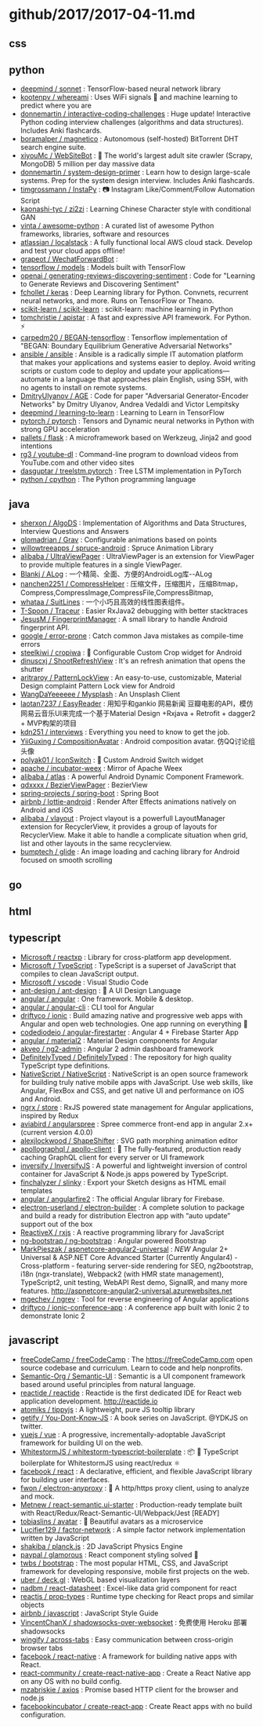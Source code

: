 # github/2017/2017-04-11.md



## css



## python

- [deepmind / sonnet](https://github.com/deepmind/sonnet) : TensorFlow-based neural network library
- [kootenpv / whereami](https://github.com/kootenpv/whereami) : Uses WiFi signals 📶 and machine learning to predict where you are
- [donnemartin / interactive-coding-challenges](https://github.com/donnemartin/interactive-coding-challenges) : Huge update! Interactive Python coding interview challenges (algorithms and data structures). Includes Anki flashcards.
- [boramalper / magnetico](https://github.com/boramalper/magnetico) : Autonomous (self-hosted) BitTorrent DHT search engine suite.
- [xiyouMc / WebSiteBot](https://github.com/xiyouMc/WebSiteBot) : 🔞 The world's largest adult site crawler (Scrapy, MongoDB) 5 million per day massive data
- [donnemartin / system-design-primer](https://github.com/donnemartin/system-design-primer) : Learn how to design large-scale systems. Prep for the system design interview. Includes Anki flashcards.
- [timgrossmann / InstaPy](https://github.com/timgrossmann/InstaPy) : 📷 Instagram Like/Comment/Follow Automation Script
- [kaonashi-tyc / zi2zi](https://github.com/kaonashi-tyc/zi2zi) : Learning Chinese Character style with conditional GAN
- [vinta / awesome-python](https://github.com/vinta/awesome-python) : A curated list of awesome Python frameworks, libraries, software and resources
- [atlassian / localstack](https://github.com/atlassian/localstack) : A fully functional local AWS cloud stack. Develop and test your cloud apps offline!
- [grapeot / WechatForwardBot](https://github.com/grapeot/WechatForwardBot) : 
- [tensorflow / models](https://github.com/tensorflow/models) : Models built with TensorFlow
- [openai / generating-reviews-discovering-sentiment](https://github.com/openai/generating-reviews-discovering-sentiment) : Code for "Learning to Generate Reviews and Discovering Sentiment"
- [fchollet / keras](https://github.com/fchollet/keras) : Deep Learning library for Python. Convnets, recurrent neural networks, and more. Runs on TensorFlow or Theano.
- [scikit-learn / scikit-learn](https://github.com/scikit-learn/scikit-learn) : scikit-learn: machine learning in Python
- [tomchristie / apistar](https://github.com/tomchristie/apistar) : A fast and expressive API framework. For Python. ⚡️
- [carpedm20 / BEGAN-tensorflow](https://github.com/carpedm20/BEGAN-tensorflow) : Tensorflow implementation of "BEGAN: Boundary Equilibrium Generative Adversarial Networks"
- [ansible / ansible](https://github.com/ansible/ansible) : Ansible is a radically simple IT automation platform that makes your applications and systems easier to deploy. Avoid writing scripts or custom code to deploy and update your applications— automate in a language that approaches plain English, using SSH, with no agents to install on remote systems.
- [DmitryUlyanov / AGE](https://github.com/DmitryUlyanov/AGE) : Code for paper "Adversarial Generator-Encoder Networks" by Dmitry Ulyanov, Andrea Vedaldi and Victor Lempitsky
- [deepmind / learning-to-learn](https://github.com/deepmind/learning-to-learn) : Learning to Learn in TensorFlow
- [pytorch / pytorch](https://github.com/pytorch/pytorch) : Tensors and Dynamic neural networks in Python with strong GPU acceleration
- [pallets / flask](https://github.com/pallets/flask) : A microframework based on Werkzeug, Jinja2 and good intentions
- [rg3 / youtube-dl](https://github.com/rg3/youtube-dl) : Command-line program to download videos from YouTube.com and other video sites
- [dasguptar / treelstm.pytorch](https://github.com/dasguptar/treelstm.pytorch) : Tree LSTM implementation in PyTorch
- [python / cpython](https://github.com/python/cpython) : The Python programming language


## java

- [sherxon / AlgoDS](https://github.com/sherxon/AlgoDS) : Implementation of Algorithms and Data Structures, Interview Questions and Answers
- [glomadrian / Grav](https://github.com/glomadrian/Grav) : Configurable animations based on points
- [willowtreeapps / spruce-android](https://github.com/willowtreeapps/spruce-android) : Spruce Animation Library
- [alibaba / UltraViewPager](https://github.com/alibaba/UltraViewPager) : UltraViewPager is an extension for ViewPager to provide multiple features in a single ViewPager.
- [Blankj / ALog](https://github.com/Blankj/ALog) : 一个精简、全面、方便的AndroidLog库--ALog
- [nanchen2251 / CompressHelper](https://github.com/nanchen2251/CompressHelper) : 压缩文件，压缩图片，压缩Bitmap，Compress,CompressImage,CompressFile,CompressBitmap,
- [whataa / SuitLines](https://github.com/whataa/SuitLines) : 一个小巧且高效的线性图表组件。
- [T-Spoon / Traceur](https://github.com/T-Spoon/Traceur) : Easier RxJava2 debugging with better stacktraces
- [JesusM / FingerprintManager](https://github.com/JesusM/FingerprintManager) : A small library to handle Android fingerprint API.
- [google / error-prone](https://github.com/google/error-prone) : Catch common Java mistakes as compile-time errors
- [steelkiwi / cropiwa](https://github.com/steelkiwi/cropiwa) : 📐 Configurable Custom Crop widget for Android
- [dinuscxj / ShootRefreshView](https://github.com/dinuscxj/ShootRefreshView) : It's an refresh animation that opens the shutter
- [aritraroy / PatternLockView](https://github.com/aritraroy/PatternLockView) : An easy-to-use, customizable, Material Design complaint Pattern Lock view for Android
- [WangDaYeeeeee / Mysplash](https://github.com/WangDaYeeeeee/Mysplash) : An Unsplash Client
- [laotan7237 / EasyReader](https://github.com/laotan7237/EasyReader) : 用知乎和gankio 网易新闻 豆瓣电影的API，模仿网易云音乐UI来完成一个基于Material Design +Rxjava + Retrofit + dagger2 + MVP构架的项目
- [kdn251 / interviews](https://github.com/kdn251/interviews) : Everything you need to know to get the job.
- [YiiGuxing / CompositionAvatar](https://github.com/YiiGuxing/CompositionAvatar) : Android composition avatar. 仿QQ讨论组头像
- [polyak01 / IconSwitch](https://github.com/polyak01/IconSwitch) : 🍭 Custom Android Switch widget
- [apache / incubator-weex](https://github.com/apache/incubator-weex) : Mirror of Apache Weex
- [alibaba / atlas](https://github.com/alibaba/atlas) : A powerful Android Dynamic Component Framework.
- [qdxxxx / BezierViewPager](https://github.com/qdxxxx/BezierViewPager) : BezierView
- [spring-projects / spring-boot](https://github.com/spring-projects/spring-boot) : Spring Boot
- [airbnb / lottie-android](https://github.com/airbnb/lottie-android) : Render After Effects animations natively on Android and iOS
- [alibaba / vlayout](https://github.com/alibaba/vlayout) : Project vlayout is a powerfull LayoutManager extension for RecyclerView, it provides a group of layouts for RecyclerView. Make it able to handle a complicate situation when grid, list and other layouts in the same recyclerview.
- [bumptech / glide](https://github.com/bumptech/glide) : An image loading and caching library for Android focused on smooth scrolling


## go



## html



## typescript

- [Microsoft / reactxp](https://github.com/Microsoft/reactxp) : Library for cross-platform app development.
- [Microsoft / TypeScript](https://github.com/Microsoft/TypeScript) : TypeScript is a superset of JavaScript that compiles to clean JavaScript output.
- [Microsoft / vscode](https://github.com/Microsoft/vscode) : Visual Studio Code
- [ant-design / ant-design](https://github.com/ant-design/ant-design) : 🐜 A UI Design Language
- [angular / angular](https://github.com/angular/angular) : One framework. Mobile & desktop.
- [angular / angular-cli](https://github.com/angular/angular-cli) : CLI tool for Angular
- [driftyco / ionic](https://github.com/driftyco/ionic) : Build amazing native and progressive web apps with Angular and open web technologies. One app running on everything 🎉
- [codediodeio / angular-firestarter](https://github.com/codediodeio/angular-firestarter) : Angular 4 + Firebase Starter App
- [angular / material2](https://github.com/angular/material2) : Material Design components for Angular
- [akveo / ng2-admin](https://github.com/akveo/ng2-admin) : Angular 2 admin dashboard framework
- [DefinitelyTyped / DefinitelyTyped](https://github.com/DefinitelyTyped/DefinitelyTyped) : The repository for high quality TypeScript type definitions.
- [NativeScript / NativeScript](https://github.com/NativeScript/NativeScript) : NativeScript is an open source framework for building truly native mobile apps with JavaScript. Use web skills, like Angular, FlexBox and CSS, and get native UI and performance on iOS and Android.
- [ngrx / store](https://github.com/ngrx/store) : RxJS powered state management for Angular applications, inspired by Redux
- [aviabird / angularspree](https://github.com/aviabird/angularspree) : Spree commerce front-end app in angular 2.x+ (current version 4.0.0)
- [alexjlockwood / ShapeShifter](https://github.com/alexjlockwood/ShapeShifter) : SVG path morphing animation editor
- [apollographql / apollo-client](https://github.com/apollographql/apollo-client) : 🚀 The fully-featured, production ready caching GraphQL client for every server or UI framework
- [inversify / InversifyJS](https://github.com/inversify/InversifyJS) : A powerful and lightweight inversion of control container for JavaScript & Node.js apps powered by TypeScript.
- [finchalyzer / slinky](https://github.com/finchalyzer/slinky) : Export your Sketch designs as HTML email templates
- [angular / angularfire2](https://github.com/angular/angularfire2) : The official Angular library for Firebase.
- [electron-userland / electron-builder](https://github.com/electron-userland/electron-builder) : A complete solution to package and build a ready for distribution Electron app with “auto update” support out of the box
- [ReactiveX / rxjs](https://github.com/ReactiveX/rxjs) : A reactive programming library for JavaScript
- [ng-bootstrap / ng-bootstrap](https://github.com/ng-bootstrap/ng-bootstrap) : Angular powered Bootstrap
- [MarkPieszak / aspnetcore-angular2-universal](https://github.com/MarkPieszak/aspnetcore-angular2-universal) : *NEW* Angular 2+ Universal & ASP.NET Core Advanced Starter (Currently Angular4) - Cross-platform - featuring server-side rendering for SEO, ng2bootstrap, i18n (ngx-translate), Webpack2 (with HMR state management), TypeScript2, unit testing, WebAPI Rest demo, SignalR, and many more features. http://aspnetcore-angular2-universal.azurewebsites.net
- [mgechev / ngrev](https://github.com/mgechev/ngrev) : Tool for reverse engineering of Angular applications
- [driftyco / ionic-conference-app](https://github.com/driftyco/ionic-conference-app) : A conference app built with Ionic 2 to demonstrate Ionic 2


## javascript

- [freeCodeCamp / freeCodeCamp](https://github.com/freeCodeCamp/freeCodeCamp) : The https://freeCodeCamp.com open source codebase and curriculum. Learn to code and help nonprofits.
- [Semantic-Org / Semantic-UI](https://github.com/Semantic-Org/Semantic-UI) : Semantic is a UI component framework based around useful principles from natural language.
- [reactide / reactide](https://github.com/reactide/reactide) : Reactide is the first dedicated IDE for React web application development. http://reactide.io
- [atomiks / tippyjs](https://github.com/atomiks/tippyjs) : A lightweight, pure JS tooltip library
- [getify / You-Dont-Know-JS](https://github.com/getify/You-Dont-Know-JS) : A book series on JavaScript. @YDKJS on twitter.
- [vuejs / vue](https://github.com/vuejs/vue) : A progressive, incrementally-adoptable JavaScript framework for building UI on the web.
- [WhitestormJS / whitestorm-typescript-boilerplate](https://github.com/WhitestormJS/whitestorm-typescript-boilerplate) : 📦 🚀 TypeScript boilerplate for WhitestormJS using react/redux ⚛
- [facebook / react](https://github.com/facebook/react) : A declarative, efficient, and flexible JavaScript library for building user interfaces.
- [fwon / electron-anyproxy](https://github.com/fwon/electron-anyproxy) : 📢 A http/https proxy client, using to analyze and mock.
- [Metnew / react-semantic.ui-starter](https://github.com/Metnew/react-semantic.ui-starter) : Production-ready template built with React/Redux/React-Semantic-UI/Webpack/Jest [READY]
- [tobiaslins / avatar](https://github.com/tobiaslins/avatar) : 💎 Beautiful avatars as a microservice
- [Lucifier129 / factor-network](https://github.com/Lucifier129/factor-network) : A simple factor network implementation written by JavaScript
- [shakiba / planck.js](https://github.com/shakiba/planck.js) : 2D JavaScript Physics Engine
- [paypal / glamorous](https://github.com/paypal/glamorous) : React component styling solved 💄
- [twbs / bootstrap](https://github.com/twbs/bootstrap) : The most popular HTML, CSS, and JavaScript framework for developing responsive, mobile first projects on the web.
- [uber / deck.gl](https://github.com/uber/deck.gl) : WebGL based visualization layers
- [nadbm / react-datasheet](https://github.com/nadbm/react-datasheet) : Excel-like data grid component for react
- [reactjs / prop-types](https://github.com/reactjs/prop-types) : Runtime type checking for React props and similar objects
- [airbnb / javascript](https://github.com/airbnb/javascript) : JavaScript Style Guide
- [VincentChanX / shadowsocks-over-websocket](https://github.com/VincentChanX/shadowsocks-over-websocket) : 免费使用 Heroku 部署 shadowsocks
- [wingify / across-tabs](https://github.com/wingify/across-tabs) : Easy communication between cross-origin browser tabs
- [facebook / react-native](https://github.com/facebook/react-native) : A framework for building native apps with React.
- [react-community / create-react-native-app](https://github.com/react-community/create-react-native-app) : Create a React Native app on any OS with no build config.
- [mzabriskie / axios](https://github.com/mzabriskie/axios) : Promise based HTTP client for the browser and node.js
- [facebookincubator / create-react-app](https://github.com/facebookincubator/create-react-app) : Create React apps with no build configuration.